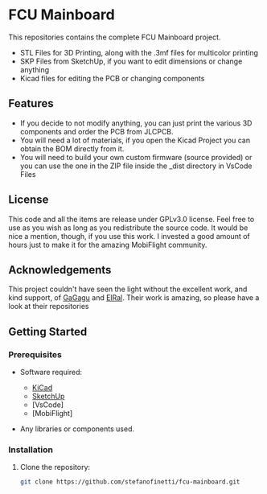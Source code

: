 # FCU Mainboard

This repositories contains the complete FCU Mainboard project.
* STL Files for 3D Printing, along with the .3mf files for multicolor printing
* SKP Files from SketchUp, if you want to edit dimensions or change anything
* Kicad files for editing the PCB or changing components

## Features
- If you decide to not modify anything, you can just print the various 3D components and order the PCB from JLCPCB.
- You will need a lot of materials, if you open the Kicad Project you can obtain the BOM directly from it.
- You will need to build your own custom firmware (source provided) or you can use the one in the ZIP file inside the \_dist directory in VsCode Files

## License

This code and all the items are release under GPLv3.0 license. Feel free to use as you wish as long as you redistribute the source code.
It would be nice a mention, though, if you use this work. I invested a good amount of hours just to make it for the amazing MobiFlight community.

## Acknowledgements

 This project couldn't have seen the light without the excellent work, and kind support, of [GaGagu](https://github.com/gagagu) and [ElRal](https://github.com/elral). Their work is amazing, so please have a look at their repositories


## Getting Started
### Prerequisites
- Software required: 
   * [KiCad](https://www.kicad.org/)
   * [SketchUp](https://www.sketchup.com)
   * [VsCode]
   * [MobiFlight]

- Any libraries or components used.




### Installation
1. Clone the repository:
   ```bash
   git clone https://github.com/stefanofinetti/fcu-mainboard.git
   ```

